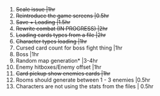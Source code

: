 1. ~~Scale issue                            |1hr~~
2. ~~Reintroduce the game screens           |0.5hr~~
3. ~~Save + Loading                         |1.5hr~~
4. ~~Rewrite combat (IN PROGRESS)           |2hr~~
5. ~~Loading cards types from a file        |2hr~~
6. ~~Character types loading                |1hr~~ 
7. Cursed card count for boss fight thing |1hr
8. Boss                                   |1hr   
9. Random map generation*                 |3-4hr  
10. Enemy hitboxes/Enemy offset           |1hr
11. ~~Card pickup show enemies cards        |1hr~~
12. Rooms should generate between 1 - 3 enemies |0.5hr
13. Characters are not using the stats from the files | 0.5hr